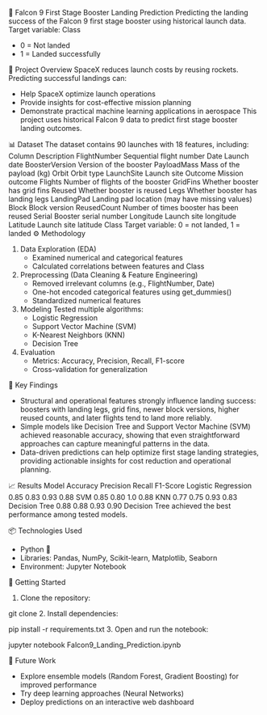 🚀 Falcon 9 First Stage Booster Landing Prediction
Predicting the landing success of the Falcon 9 first stage booster using historical launch data.
Target variable: Class
* 0 = Not landed
* 1 = Landed successfully

📄 Project Overview
SpaceX reduces launch costs by reusing rockets. Predicting successful landings can:
* Help SpaceX optimize launch operations
* Provide insights for cost-effective mission planning
* Demonstrate practical machine learning applications in aerospace
This project uses historical Falcon 9 data to predict first stage booster landing outcomes.

📊 Dataset
The dataset contains 90 launches with 18 features, including:
Column	Description
FlightNumber	Sequential flight number
Date	Launch date
BoosterVersion	Version of the booster
PayloadMass	Mass of the payload (kg)
Orbit	Orbit type
LaunchSite	Launch site
Outcome	Mission outcome
Flights	Number of flights of the booster
GridFins	Whether booster has grid fins
Reused	Whether booster is reused
Legs	Whether booster has landing legs
LandingPad	Landing pad location (may have missing values)
Block	Block version
ReusedCount	Number of times booster has been reused
Serial	Booster serial number
Longitude	Launch site longitude
Latitude	Launch site latitude
Class	Target variable: 0 = not landed, 1 = landed
⚙️ Methodology
1. Data Exploration (EDA)
    * Examined numerical and categorical features
    * Calculated correlations between features and Class
2. Preprocessing (Data Cleaning & Feature Engineering)
    * Removed irrelevant columns (e.g., FlightNumber, Date)
    * One-hot encoded categorical features using get_dummies()
    * Standardized numerical features
3. Modeling Tested multiple algorithms:
    * Logistic Regression
    * Support Vector Machine (SVM)
    * K-Nearest Neighbors (KNN)
    * Decision Tree
4. Evaluation
    * Metrics: Accuracy, Precision, Recall, F1-score
    * Cross-validation for generalization

🧠 Key Findings
* Structural and operational features strongly influence landing success: boosters with landing legs, grid fins, newer block versions, higher reused counts, and later flights tend to land more reliably.
* Simple models like Decision Tree and Support Vector Machine (SVM) achieved reasonable accuracy, showing that even straightforward approaches can capture meaningful patterns in the data.
* Data-driven predictions can help optimize first stage landing strategies, providing actionable insights for cost reduction and operational planning.

📈 Results
Model	Accuracy	Precision	Recall	F1-Score
Logistic Regression	0.85	0.83	0.93	0.88
SVM	0.85	0.80	1.0	0.88
KNN	0.77	0.75	0.93	0.83
Decision Tree	0.88	0.88	0.93	0.90
Decision Tree achieved the best performance among tested models.

📦 Technologies Used
* Python 🐍
* Libraries: Pandas, NumPy, Scikit-learn, Matplotlib, Seaborn
* Environment: Jupyter Notebook

🚀 Getting Started
1. Clone the repository:

git clone <repo-url>
2. Install dependencies:

pip install -r requirements.txt
3. Open and run the notebook:

jupyter notebook Falcon9_Landing_Prediction.ipynb

🔮 Future Work
* Explore ensemble models (Random Forest, Gradient Boosting) for improved performance
* Try deep learning approaches (Neural Networks)
* Deploy predictions on an interactive web dashboard
